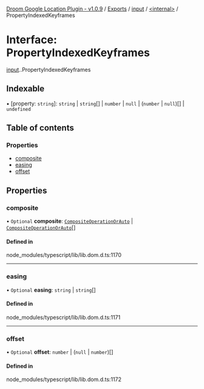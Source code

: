 [Droom Google Location Plugin - v1.0.9](../README.md) / [Exports](../modules.md) / [input](../modules/input.md) / [<internal\>](../modules/input._internal_.md) / PropertyIndexedKeyframes

# Interface: PropertyIndexedKeyframes

[input](../modules/input.md).[<internal>](../modules/input._internal_.md).PropertyIndexedKeyframes

## Indexable

▪ [property: `string`]: `string` \| `string`[] \| `number` \| ``null`` \| (`number` \| ``null``)[] \| `undefined`

## Table of contents

### Properties

- [composite](input._internal_.PropertyIndexedKeyframes.md#composite)
- [easing](input._internal_.PropertyIndexedKeyframes.md#easing)
- [offset](input._internal_.PropertyIndexedKeyframes.md#offset)

## Properties

### composite

• `Optional` **composite**: [`CompositeOperationOrAuto`](../modules/input._internal_.md#compositeoperationorauto) \| [`CompositeOperationOrAuto`](../modules/input._internal_.md#compositeoperationorauto)[]

#### Defined in

node_modules/typescript/lib/lib.dom.d.ts:1170

___

### easing

• `Optional` **easing**: `string` \| `string`[]

#### Defined in

node_modules/typescript/lib/lib.dom.d.ts:1171

___

### offset

• `Optional` **offset**: `number` \| (``null`` \| `number`)[]

#### Defined in

node_modules/typescript/lib/lib.dom.d.ts:1172
